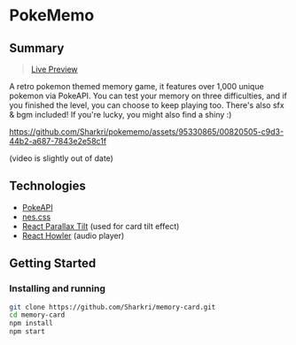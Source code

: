 # PokeMemo

## Summary

> [Live Preview](https://sharkri.github.io/pokememo/)

A retro pokemon themed memory game, it features over 1,000 unique pokemon via PokeAPI. You can test your memory on three difficulties, and if you finished the level, you can choose to keep playing too. There's also sfx & bgm included! If you're lucky, you might also find a shiny :)

https://github.com/Sharkri/pokememo/assets/95330865/00820505-c9d3-44b2-a687-7843e2e58c1f

(video is slightly out of date)

## Technologies

- [PokeAPI](https://pokeapi.co/)
- [nes.css](https://nostalgic-css.github.io/NES.css/)
- [React Parallax Tilt](https://github.com/mkosir/react-parallax-tilt) (used for card tilt effect)
- [React Howler](https://github.com/thangngoc89/react-howler) (audio player)

## Getting Started

### Installing and running

```bash
git clone https://github.com/Sharkri/memory-card.git
cd memory-card
npm install
npm start
```
